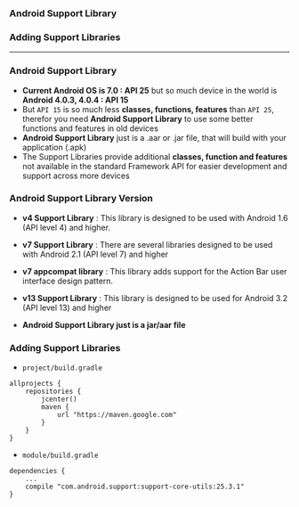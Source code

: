 ### Android Support Library
### Adding Support Libraries

----------------------------------------

### Android Support Library 
* **Current Android OS is 7.0 : API 25** but so much device in the world is **Android 4.0.3, 4.0.4 : API 15** 
* But `API 15` is so much less **classes, functions, features** than `API 25`, therefor you need **Android Support Library** to use some better functions and features in old devices
* **Android Support Library** just is a .aar or .jar file, that will build with your application (.apk)
* The Support Libraries provide additional **classes, function and features** not available in the standard Framework API for easier development and support across more devices

### Android Support Library Version
* **v4 Support Library** : This library is designed to be used with Android 1.6 (API level 4) and higher.
* **v7 Support Library** : There are several libraries designed to be used with Android 2.1 (API level 7) and higher
* **v7 appcompat library** : This library adds support for the Action Bar user interface design pattern.
* **v13 Support Library** : This library is designed to be used for Android 3.2 (API level 13) and higher

* **Android Support Library just is a jar/aar file**

### Adding Support Libraries
* `project/build.gradle`

```
allprojects {
    repositories {
        jcenter()
        maven {
            url "https://maven.google.com"
        }
    }
}
```

* `module/build.gradle`

```
dependencies {
    ...
    compile "com.android.support:support-core-utils:25.3.1"
}
```
